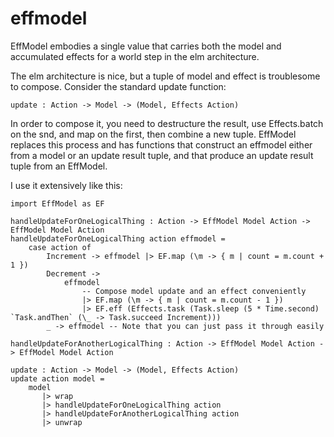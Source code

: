 # effmodel

EffModel embodies a single value that carries both the model and accumulated
effects for a world step in the elm architecture.

The elm architecture is nice, but a tuple of model and effect is troublesome
to compose.  Consider the standard update function:

    update : Action -> Model -> (Model, Effects Action)

In order to compose it, you need to destructure the result, use Effects.batch
on the snd, and map on the first, then combine a new tuple.  EffModel replaces
this process and has functions that construct an effmodel either from a model
or an update result tuple, and that produce an update result tuple from an
EffModel.

I use it extensively like this:

    import EffModel as EF

    handleUpdateForOneLogicalThing : Action -> EffModel Model Action -> EffModel Model Action
    handleUpdateForOneLogicalThing action effmodel =
        case action of
            Increment -> effmodel |> EF.map (\m -> { m | count = m.count + 1 })
            Decrement ->
                effmodel
                    -- Compose model update and an effect conveniently
                    |> EF.map (\m -> { m | count = m.count - 1 })
                    |> EF.eff (Effects.task (Task.sleep (5 * Time.second) `Task.andThen` (\_ -> Task.succeed Increment)))
            _ -> effmodel -- Note that you can just pass it through easily

    handleUpdateForAnotherLogicalThing : Action -> EffModel Model Action -> EffModel Model Action

    update : Action -> Model -> (Model, Effects Action)
    update action model =
        model
           |> wrap
           |> handleUpdateForOneLogicalThing action
           |> handleUpdateForAnotherLogicalThing action
           |> unwrap

